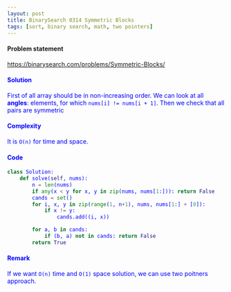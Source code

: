 ```yaml
---
layout: post
title: BinarySearch 0314 Symmetric Blocks
tags: [sort, binary search, math, two pointers]
---
```


#### Problem statement

<a href="https://binarysearch.com/problems/Symmetric-Blocks/"> <font color = blue>https://binarysearch.com/problems/Symmetric-Blocks/

#### Solution
First of all array should be in non-increasing order.
We can look at all **angles**: elements, for which `nums[i] != nums[i + 1]`. Then we check that all pairs are symmetric

#### Complexity
It is `O(n)` for time and space.

#### Code
```python
class Solution:
    def solve(self, nums):
        n = len(nums)
        if any(x < y for x, y in zip(nums, nums[1:])): return False
        cands = set()
        for i, x, y in zip(range(1, n+1), nums, nums[1:] + [0]):
            if x != y:
                cands.add((i, x))

        for a, b in cands:
            if (b, a) not in cands: return False
        return True
```

#### Remark
If we want `O(n)` time and `O(1)` space solution, we can use two poitners approach.
